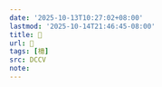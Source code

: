 ```yaml
---
date: '2025-10-13T10:27:02+08:00'
lastmod: '2025-10-14T21:46:45-08:00'
title: 􂸄
url: 􂸄
tags: [檍]
src: DCCV
note:
---
```

